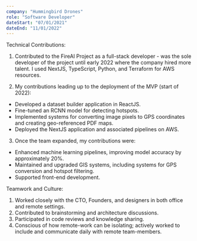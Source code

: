 ```yaml
---
company: "Hummingbird Drones"
role: "Software Developer"
dateStart: "07/01/2021"
dateEnd: "11/01/2022"
---
```


Technical Contributions:

1. Contributed to the FireAI Project as a full-stack developer - was the sole developer of the project until early 2022 where the company hired more talent. I used NextJS, TypeScript, Python, and Terraform for AWS resources.

2. My contributions leading up to the deployment of the MVP (start of 2022):

- Developed a dataset builder application in ReactJS.
- Fine-tuned an RCNN model for detecting hotspots.
- Implemented systems for converting image pixels to GPS coordinates and creating geo-referenced PDF maps.
- Deployed the NextJS application and associated pipelines on AWS.

3. Once the team expanded, my contributions were:

- Enhanced machine learning pipelines, improving model accuracy by approximately 20%.
- Maintained and upgraded GIS systems, including systems for GPS conversion and hotspot filtering.
- Supported front-end development.

Teamwork and Culture:

1. Worked closely with the CTO, Founders, and designers in both office and remote settings.
2. Contributed to brainstorming and architecture discussions.
3. Participated in code reviews and knowledge sharing.
4. Conscious of how remote-work can be isolating; actively worked to include and communicate daily with remote team-members.
